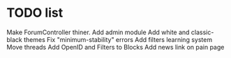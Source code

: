 TODO list
=======

Make ForumController thiner.
Add admin module
Add white and classic-black themes
Fix "minimum-stability" errors
Add filters learning system
Move threads
Add OpenID and Filters to Blocks
Add news link on pain page
